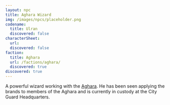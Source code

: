 ```yaml
---
layout: npc
title: Aghara Wizard
img: /images/npcs/placeholder.png
codename:
  title: Ulran
  discovered: false
characterSheet:
  url:
  discovered: false
faction:
  title: Aghara
  url: /factions/aghara/
  discovered: true
discovered: true
---
```

A powerful wizard working with the [Aghara]({{site.baseurl}}/factions/aghara/). He has been seen applying the brands to members of the Aghara and is currently in custody at the City Guard Headquarters.
